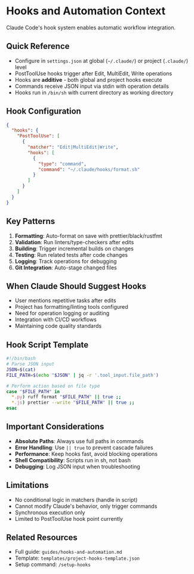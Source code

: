 # Hooks and Automation Context

Claude Code's hook system enables automatic workflow integration.

## Quick Reference

- Configure in `settings.json` at global (`~/.claude/`) or project (`.claude/`) level
- PostToolUse hooks trigger after Edit, MultiEdit, Write operations
- Hooks are **additive** - both global and project hooks execute
- Commands receive JSON input via stdin with operation details
- Hooks run in `/bin/sh` with current directory as working directory

## Hook Configuration

```json
{
  "hooks": {
    "PostToolUse": [
      {
        "matcher": "Edit|MultiEdit|Write",
        "hooks": [
          {
            "type": "command",
            "command": "~/.claude/hooks/format.sh"
          }
        ]
      }
    ]
  }
}
```

## Key Patterns

1. **Formatting**: Auto-format on save with prettier/black/rustfmt
2. **Validation**: Run linters/type-checkers after edits
3. **Building**: Trigger incremental builds on changes
4. **Testing**: Run related tests after code changes
5. **Logging**: Track operations for debugging
6. **Git Integration**: Auto-stage changed files

## When Claude Should Suggest Hooks

- User mentions repetitive tasks after edits
- Project has formatting/linting tools configured
- Need for operation logging or auditing
- Integration with CI/CD workflows
- Maintaining code quality standards

## Hook Script Template

```bash
#!/bin/bash
# Parse JSON input
JSON=$(cat)
FILE_PATH=$(echo "$JSON" | jq -r '.tool_input.file_path')

# Perform action based on file type
case "$FILE_PATH" in
  *.py) ruff format "$FILE_PATH" || true ;;
  *.js) prettier --write "$FILE_PATH" || true ;;
esac
```

## Important Considerations

- **Absolute Paths**: Always use full paths in commands
- **Error Handling**: Use `|| true` to prevent cascade failures
- **Performance**: Keep hooks fast, avoid blocking operations
- **Shell Compatibility**: Scripts run in sh, not bash
- **Debugging**: Log JSON input when troubleshooting

## Limitations

- No conditional logic in matchers (handle in script)
- Cannot modify Claude's behavior, only trigger commands
- Synchronous execution only
- Limited to PostToolUse hook point currently

## Related Resources

- Full guide: `guides/hooks-and-automation.md`
- Template: `templates/project-hooks-template.json`
- Setup command: `/setup-hooks`
